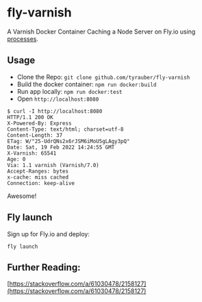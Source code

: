 # fly-varnish
A Varnish Docker Container Caching a Node Server on Fly.io using [processes](https://community.fly.io/t/preview-multi-process-apps-get-your-workers-here/2316).

## Usage

 - Clone the Repo: `git clone github.com/tyrauber/fly-varnish`
 - Build the docker container: `npm run docker:build`
 - Run app locally: `npm run docker:test`
 - Open `http://localhost:8080`

```
$ curl -I http://localhost:8080
HTTP/1.1 200 OK
X-Powered-By: Express
Content-Type: text/html; charset=utf-8
Content-Length: 37
ETag: W/"25-UdrQNs2x6rJSM6iMoU5gLAgy3pQ"
Date: Sat, 19 Feb 2022 14:24:55 GMT
X-Varnish: 65541
Age: 0
Via: 1.1 varnish (Varnish/7.0)
Accept-Ranges: bytes
x-cache: miss cached
Connection: keep-alive
```

Awesome!

## Fly launch

Sign up for Fly.io and deploy:

`fly launch`


## Further Reading:

[https://stackoverflow.com/a/61030478/2158127](https://stackoverflow.com/a/61030478/2158127)
